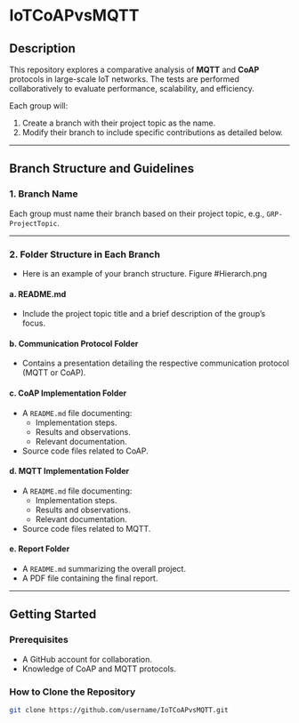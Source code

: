 # **IoTCoAPvsMQTT**  

## **Description**  
This repository explores a comparative analysis of **MQTT** and **CoAP** protocols in large-scale IoT networks. The tests are performed collaboratively to evaluate performance, scalability, and efficiency.  

Each group will:  
1. Create a branch with their project topic as the name.  
2. Modify their branch to include specific contributions as detailed below.  

---

## **Branch Structure and Guidelines**  

### **1. Branch Name**  
Each group must name their branch based on their project topic, e.g., `GRP-ProjectTopic`.  

---

### **2. Folder Structure in Each Branch**  
- Here is an example of your branch structure.
Figure #Hierarch.png 

#### **a. README.md**  
- Include the project topic title and a brief description of the group’s focus.  

#### **b. Communication Protocol Folder**  
- Contains a presentation detailing the respective communication protocol (MQTT or CoAP).  

#### **c. CoAP Implementation Folder**  
- A `README.md` file documenting:  
  - Implementation steps.  
  - Results and observations.  
  - Relevant documentation.  
- Source code files related to CoAP.  

#### **d. MQTT Implementation Folder**  
- A `README.md` file documenting:  
  - Implementation steps.  
  - Results and observations.  
  - Relevant documentation.  
- Source code files related to MQTT.  

#### **e. Report Folder**  
- A `README.md` summarizing the overall project.  
- A PDF file containing the final report.  

---

## **Getting Started**  

### **Prerequisites**  
- A GitHub account for collaboration.  
- Knowledge of CoAP and MQTT protocols.  

### **How to Clone the Repository**  
```bash
git clone https://github.com/username/IoTCoAPvsMQTT.git

